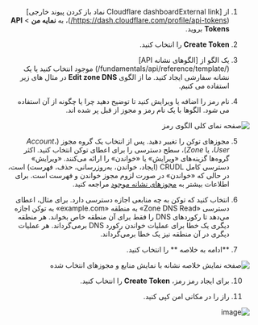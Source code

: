 <div dir="rtl">

1. از [Cloudflare dashboardExternal link نماد باز کردن پیوند خارجی] (https://dash.cloudflare.com/profile/api-tokens/)، به **نمایه من** > **API Tokens** بروید.
    
2. **Create Token** را انتخاب کنید.
    
3. یک الگو از [الگوهای نشانه API] (/fundamentals/api/reference/template/) موجود انتخاب کنید یا یک نشانه سفارشی ایجاد کنید. ما از الگوی **Edit zone DNS** در مثال های زیر استفاده می کنیم.
    
4. نام رمز را اضافه یا ویرایش کنید تا توضیح دهید چرا یا چگونه از آن استفاده می شود. الگوها با یک نام رمز و مجوز از قبل پر شده اند.
   
![صفحه نمای کلی الگوی رمز](https://user-images.githubusercontent.com/114227601/229591958-adc4e813-1e04-4de0-9bbb-29b94df4b4d9.png)

    
5. مجوزهای توکن را تغییر دهید. پس از انتخاب یک گروه مجوز (_Account_، _User_، یا _Zone_)، سطح دسترسی را برای اعطای توکن انتخاب کنید. اکثر گروه‌ها گزینه‌های «ویرایش» یا «خواندن» را ارائه می‌کنند. «ویرایش» دسترسی کامل CRUDL (ایجاد، خواندن، به‌روزرسانی، حذف، فهرست) است، در حالی که «خواندن» در صورت لزوم مجوز خواندن و فهرست است. برای اطلاعات بیشتر به [مجوزهای نشانه موجود](/fundamentals/api/reference/permissions/) مراجعه کنید.
    
6. انتخاب کنید که توکن به چه منابعی اجازه دسترسی دارد. برای مثال، اعطای دسترسی «Zone DNS Read» به منطقه «example.com» به توکن اجازه می‌دهد تا رکوردهای DNS را فقط برای آن منطقه خاص بخواند. هر منطقه دیگری یک خطا برای عملیات خواندن رکورد DNS برمی‌گرداند. هر عملیات دیگری در آن منطقه نیز یک خطا برمی‌گرداند.
    
    
8. **ادامه به خلاصه ** را انتخاب کنید.
    
![صفحه نمایش خلاصه نشانه با نمایش منابع و مجوزهای انتخاب شده](https://user-images.githubusercontent.com/114227601/229592071-3faf93c3-b246-4a08-823b-4680a3a4cf5e.png)

    
10. برای ایجاد رمز رمز، **Create Token** را انتخاب کنید.
    
11. راز را در مکانی امن کپی کنید.

![image](https://user-images.githubusercontent.com/114227601/229592139-25482e17-ddef-48b5-9926-265d073669e9.png)

</div>